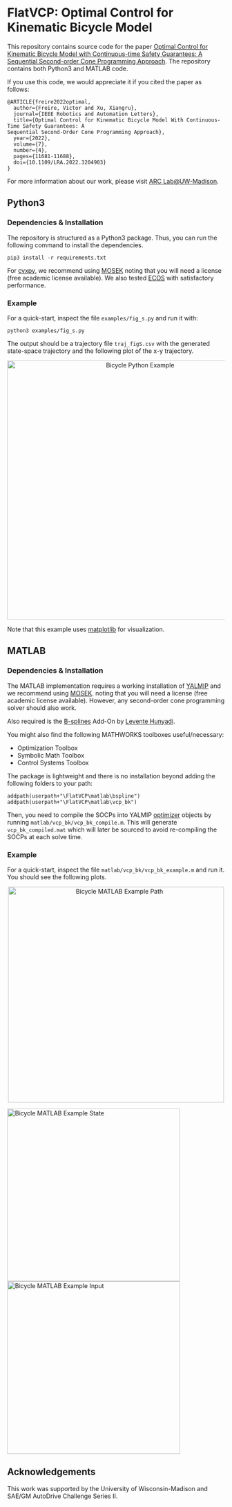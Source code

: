 # FlatVCP: Optimal Control for Kinematic Bicycle Model
This repository contains source code for the paper [Optimal Control for Kinematic Bicycle
Model with Continuous-time Safety Guarantees: A Sequential Second-order Cone Programming
Approach](https://ieeexplore.ieee.org/document/9880490).
The repository contains both Python3 and MATLAB code.

If you use this code, we would appreciate it if you cited the paper as follows:
```
@ARTICLE{freire2022optimal,
  author={Freire, Victor and Xu, Xiangru},
  journal={IEEE Robotics and Automation Letters},
  title={Optimal Control for Kinematic Bicycle Model With Continuous-Time Safety Guarantees: A
Sequential Second-Order Cone Programming Approach},
  year={2022},
  volume={7},
  number={4},
  pages={11681-11688},
  doi={10.1109/LRA.2022.3204903}
}
```

For more information about our work, please visit [ARC Lab@UW-Madison](https://xu.me.wisc.edu/).

## Python3
### Dependencies & Installation
The repository is structured as a Python3 package. Thus, you can run the following command to
install the dependencies.
```
pip3 install -r requirements.txt
```
For [cvxpy](https://www.cvxpy.org/), we recommend using [MOSEK](https://www.mosek.com/) noting
that you will need a license (free academic license available). We also tested
[ECOS](https://web.stanford.edu/~boyd/papers/ecos.html) with satisfactory performance.

### Example
For a quick-start, inspect the file `examples/fig_s.py` and run it with:
```
python3 examples/fig_s.py
```

The output should be a trajectory file `traj_figS.csv` with the generated state-space
trajectory and the following plot of the x-y trajectory.

<p align="center">
  <img
  src="https://github.com/ARC-Lab-Research-Group/FlatVCP/blob/master/img/bk_python_example.png"
  width="600" alt="Bicycle Python
  Example">
</p>

Note that this example uses [matplotlib](https://matplotlib.org/) for visualization.


## MATLAB
### Dependencies & Installation
The MATLAB implementation requires a working installation of
[YALMIP](https://yalmip.github.io/) and we recommend using [MOSEK](https://www.mosek.com/).
noting that you will need a license (free academic license available). However, any
second-order cone programming solver should also work.

Also required is the
[B-splines](https://www.mathworks.com/matlabcentral/fileexchange/27374-b-splines) Add-On by
[Levente Hunyadi](https://www.mathworks.com/matlabcentral/profile/authors/1879353).

You might also find the following MATHWORKS toolboxes useful/necessary:
* Optimization Toolbox
* Symbolic Math Toolbox
* Control Systems Toolbox

The package is lightweight and there is no installation beyond adding the following folders to
your path:
```
addpath(userpath+"\FlatVCP\matlab\bspline")
addpath(userpath+"\FlatVCP\matlab\vcp_bk")
```
Then, you need to compile the SOCPs into YALMIP
[optimizer](https://yalmip.github.io/command/optimizer/) objects by running
`matlab/vcp_bk/vcp_bk_compile.m`. This will generate `vcp_bk_compiled.mat` which will later be
sourced to avoid re-compiling the SOCPs at each solve time.

### Example
For a quick-start, inspect the file `matlab/vcp_bk/vcp_bk_example.m` and run it.
You should see the following plots.

<p align="center">
  <img src="https://github.com/ARC-Lab-Research-Group/FlatVCP/blob/master/img/bk_matlab_example_path.png" width="500" alt="Bicycle MATLAB Example Path">
</p>
<p float="center">
  <img src="https://github.com/ARC-Lab-Research-Group/FlatVCP/blob/master/img/bk_matlab_example_state.png" width="400" alt="Bicycle MATLAB Example State">
  <img src="https://github.com/ARC-Lab-Research-Group/FlatVCP/blob/master/img/bk_matlab_example_input.png" width="400" alt="Bicycle MATLAB Example Input">
</p>

## Acknowledgements
This work was supported by the University of Wisconsin-Madison and SAE/GM AutoDrive Challenge Series II.
